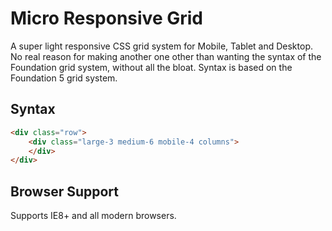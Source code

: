 # Micro Responsive Grid
A super light responsive CSS grid system for Mobile, Tablet and Desktop. No real reason for making another one other than wanting the syntax of the Foundation grid system, without all the bloat. Syntax is based on the Foundation 5 grid system.

## Syntax
```html
<div class="row">
	<div class="large-3 medium-6 mobile-4 columns">
	</div>
</div>
```

## Browser Support

Supports IE8+ and all modern browsers.